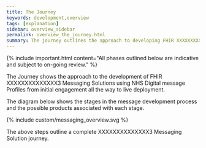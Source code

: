 ```yaml
---
title: The Journey
keywords: development,overview
tags: [explanation]
sidebar: overview_sidebar
permalink: overview_the_journey.html
summary: The journey outlines the approach to developing FHIR XXXXXXXXXXXXXX3 Messaging Solutions and the journey taken to define and mature the XXXXXXXXXXXXXX3 Messaging Solution.
---
```


{% include important.html content="All phases outlined below are indicative and subject to on-going review." %}

The Journey shows the approach to the development of FHIR XXXXXXXXXXXXXX3 Messaging Solutions using NHS Digital message Profiles from initial engagement all the way to live deployment.

The diagram below shows the stages in the message development process and the possible products associated with each stage.

{% include custom/messaging_overview.svg %}

The above steps outline a complete XXXXXXXXXXXXXX3 Messaging Solution journey.
